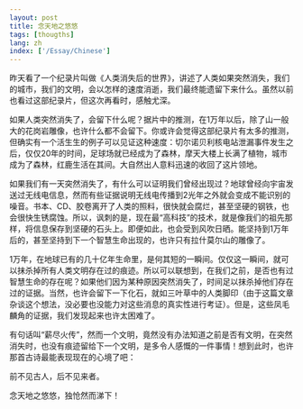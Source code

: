 ```yaml
---
layout: post
title: 念天地之悠悠
tags: [thougths]
lang: zh
index: ['/Essay/Chinese']
---
```



昨天看了一个纪录片叫做《人类消失后的世界》，讲述了人类如果突然消失，我们的城市，我们的文明，会以怎样的速度消逝，我们最终能遗留下来什么。虽然以前也看过这部纪录片，但这次再看时，感触尤深。

如果人类突然消失了，会留下什么呢？据片中的推测，在1万年以后，除了山一般大的花岗岩雕像，也许什么都不会留下。你或许会觉得这部纪录片有太多的推测，但确实有一个活生生的例子可以见证这种速度：切尔诺贝利核电站泄漏事件发生之后，仅仅20年的时间，足球场就已经成为了森林，摩天大楼上长满了植物，城市成为了森林，红鹿生活在其间。大自然出人意料迅速的收回了这片领地。


如果我们有一天突然消失了，有什么可以证明我们曾经出现过？地球曾经向宇宙发送过无线电信息，然而有些证据说明无线电传播到2光年之外就会变成不能识别的噪音。书本、CD、胶卷离开了人类的照料，很快就会腐烂，甚至坚硬的钢铁，也会很快生锈腐蚀。所以，讽刺的是，现在最“高科技”的技术，就是像我们的祖先那样，将信息保存到坚硬的石头上。即便如此，也会受到风吹日晒。能坚持到1万年后的，甚至坚持到下一个智慧生命出现的，也许只有拉什莫尔山的雕像了。

1万年，在地球已有的几十亿年生命里，是何其短的一瞬间。仅仅这一瞬间，就可以抹杀掉所有人类文明存在过的痕迹。所以可以联想到，在我们之前，是否也有过智慧生命的存在呢？如果他们因为某种原因突然消失了，时间足以抹杀掉他们存在过的证据。当然，也许会留下一下化石，就如三叶草中的人类脚印（由于这篇文章杂谈这个想法，没必要也没能力对这些消息的真实性进行考证）。但是，这些凤毛麟角的证据，我们发现起来也许太困难了。

有句话叫“薪尽火传”，然而一个文明，竟然没有办法知道之前是否有文明，在突然消失时，也没有痕迹留给下一个文明，是多令人感慨的一件事情！想到此时，也许那首古诗最能表现现在的心境了吧：

前不见古人，后不见来者。

念天地之悠悠，独怆然而涕下！

